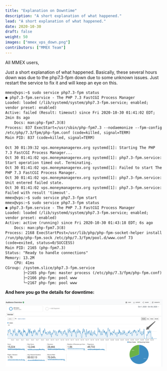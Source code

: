 ```yaml
---
title: "Explanation on Downtime"
description: "A short explanation of what happened."
lead: "A short explanation of what happened."
date: 2020-10-30
draft: false
weight: 50
images: ["mmex_vps_down.png"]
contributors: ["MMEX Team"]
---
```


All MMEX users,

Just a short explanation of what happened. Basically, these several hours down was due to the php7.3-fpm down due to some unknown issues.  Just restart the service to fix it and will keep an eye on this.

    mmex@vps:~$ sudo service php7.3-fpm status
    ● php7.3-fpm.service - The PHP 7.3 FastCGI Process Manager
    Loaded: loaded (/lib/systemd/system/php7.3-fpm.service; enabled; vendor preset: enabled)
    Active: failed (Result: timeout) since Fri 2020-10-30 01:41:02 EDT; 2min 8s ago
        Docs: man:php-fpm7.3(8)
    Process: 837 ExecStart=/usr/sbin/php-fpm7.3 --nodaemonize --fpm-config /etc/php/7.3/fpm/php-fpm.conf (code=killed, signal=TERM)
    Main PID: 837 (code=killed, signal=TERM)

    Oct 30 01:39:32 vps.moneymanagerex.org systemd[1]: Starting The PHP 7.3 FastCGI Process Manager...
    Oct 30 01:41:02 vps.moneymanagerex.org systemd[1]: php7.3-fpm.service: Start operation timed out. Terminating.
    Oct 30 01:41:02 vps.moneymanagerex.org systemd[1]: Failed to start The PHP 7.3 FastCGI Process Manager.
    Oct 30 01:41:02 vps.moneymanagerex.org systemd[1]: php7.3-fpm.service: Unit entered failed state.
    Oct 30 01:41:02 vps.moneymanagerex.org systemd[1]: php7.3-fpm.service: Failed with result 'timeout'.
    mmex@vps:~$ sudo service php7.3-fpm start
    mmex@vps:~$ sudo service php7.3-fpm status
    ● php7.3-fpm.service - The PHP 7.3 FastCGI Process Manager
    Loaded: loaded (/lib/systemd/system/php7.3-fpm.service; enabled; vendor preset: enabled)
    Active: active (running) since Fri 2020-10-30 01:43:18 EDT; 6s ago
        Docs: man:php-fpm7.3(8)
    Process: 2168 ExecStartPost=/usr/lib/php/php-fpm-socket-helper install /run/php/php-fpm.sock /etc/php/7.3/fpm/pool.d/www.conf 73 (code=exited, status=0/SUCCESS)
    Main PID: 2165 (php-fpm7.3)
    Status: "Ready to handle connections"
    Memory: 13.2M
        CPU: 41ms
    CGroup: /system.slice/php7.3-fpm.service
            ├─2165 php-fpm: master process (/etc/php/7.3/fpm/php-fpm.conf)                      
            ├─2166 php-fpm: pool www                                                            
            └─2167 php-fpm: pool www   

**And here you go the details for downtime:**

![VPS graph](mmex_vps_down.png)
